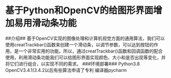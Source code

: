 # 基于Python和OpenCV的给图形界面增加易用滑动条功能
##介绍##
基于OpenCV实现的图像处理和计算机视觉方面的通用算法，我们可以使用creatTrackbar()函数来创建一个滑动条，以调节参数，可以达到按钮的作用，是一个非常实用的功能。所以，通过creatTrackbar()函数和回调函数的配合使用，利用滑动条功能我们可以给图形界面实现颜色、大小和是否出现等变化，并将它们进行组合，以实现不同的需求。
###环境部署###
Python3.8
OpenCV3.4.1(3.4.2以后有些算法申请了专利
编译器pycharm

